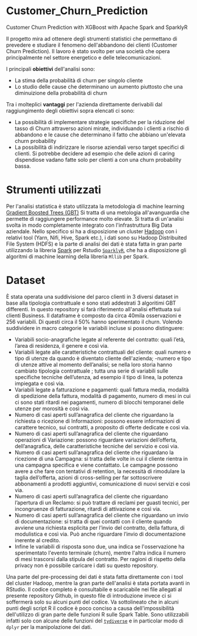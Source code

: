 # Customer_Churn_Prediction
Customer Churn Prediction with XGBoost with Apache Spark and SparklyR

Il progetto mira ad ottenere degli strumenti statistici che permettano di prevedere e studiare il fenomeno dell'abbandono dei clienti (Customer Churn Prediction). Il lavoro è stato svolto per una società che opera principalmente nel settore energetico e delle telecomunicazioni.

I principali **obiettivi** dell'analisi sono:

- La stima della probabilità di churn per singolo cliente
- Lo studio delle cause che determinano un aumento piuttosto che una diminuizione della probabilità di churn

Tra i molteplici **vantaggi** per l'azienda direttamente derivabili dal raggiungimento degli obiettivi sopra elencati ci sono:

- La possibilità di implementare strategie specifiche per la riduzione del tasso di Churn attraverso azioni mirate, individuando i clienti a rischio di abbandono e le cause che determinano il fatto che abbiano un'elevata churn probability
- La possibilità di indirizzare le risorse aziendali verso target specifici di clienti. Si potrebbe decidere ad esempio che delle azioni di caring dispendiose vadano fatte solo per clienti a con una churn probability bassa.

# Strumenti utilizzati

Per l'analisi statistica è stato utilizzata la metodologia di machine learning [Gradient Boosted Trees (GBT)](https://machinelearningmastery.com/gentle-introduction-gradient-boosting-algorithm-machine-learning/)
Si tratta di una metologia all'avanguardia che permette di raggiungere performance molto elevate.
Si tratta di un'analisi svolta in modo completamente integrato con l'infrastruttura Big Data aziendale. Nello specifico si ha a disposizione un cluster [Hadoop](https://hadoop.apache.org/) con i relativi tool (Yarn, Nifi, Hive, Spark etc.), i dati sono su Hadoop Distribuited File System (HDFS) e la parte di analisi dei dati è stata fatta in gran parte utilizzando la libreria [Spark](https://spark.apache.org/) per Rstudio [```SparklyR```](https://spark.rstudio.com/), che ha a disposizione gli algoritmi di machine learning della libreria ```Mllib``` per Spark.

# Dataset

È stata operata una suddivisione del parco clienti in 3 diversi dataset in base alla tipologia contrattuale e sono stati addestrati 3 algoritimi GBT differenti. In questo repository si farà riferimento all'analisi effettuata sui clienti Business. Il dataframe è composto da circa 40mila osservazioni e 256 variabili. Di questi circa il 50% hanno sperimentato il churn. Volendo suddividere in macro categorie le variabili incluse si possono distinguere:

- Variabili socio-anagrafiche legate al referente del contratto: quali l’età, l’area di residenza, il genere e così via.
- Variabili legate alle caratteristiche contrattuali del cliente: quali numero e tipo di utenze da quando è diventato cliente dell'azienda;
-numero e tipo di utenze attive al momento dell’analisi; se nella loro storia hanno cambiato tipologia contrattuale ; tutta una serie di
variabili sulle specifiche tecniche dell’utenza, ad esempio il tipo di linea, la potenza impiegata e così via.
- Variabili legate a fatturazione e pagamenti: quali fattura media, modalità di spedizione della fattura, modalità di pagamento, numero  di mesi in cui ci sono stati ritardi nei pagamenti, numero di blocchi temporanei delle utenze per morosità e così via.
- Numero di casi aperti sull’anagrafica del cliente che riguardano la richiesta o ricezione di Informazioni: possono essere informazioni di carattere tecnico, sui contratti, a proposito di offerte dedicate e così via.
- Numero di casi aperti sull’anagrafica del cliente che riguardano operazioni di Variazione: possono riguardare variazioni dell’offerta, dell’anagrafica, delle caratteristiche tecniche del servizio e così via.
- Numero di casi aperti sull’anagrafica del cliente che riguardano la ricezione di una Campagna: si tratta delle volte in cui il cliente rientra in una campagna specifica e viene contattato. Le campagne possono avere a che fare con tentativi di retention, la necessità di rimodulare la taglia dell’offerta, azioni di cross-selling per far sottoscrivere abbonamenti a prodotti aggiuntivi, comunicazione di nuovi servizi e così via.
- Numero di casi aperti sull’anagrafica del cliente che riguardano l’apertura di un Reclamo: si può trattare di reclami per guasti tecnici, per incongruenze di fatturazione, ritardi di attivazione e così via.
- Numero di casi aperti sull’anagrafica del cliente che riguardano un invio di documentazione: si tratta di quei contatti con il cliente quando avviene una richiesta esplicita per l’invio del contratto, della fattura, di modulistica e così via. Può anche riguardare l’invio di documentazione inerente al credito.
- Infine le variabili di risposta sono due, una indica se l'osservazione ha sperimentato l'evento terminale (churn), mentre l'altra indica il numero di mesi trascorsi dalla stipula del contratto.
Per ragioni di rispetto della privacy non è possibile caricare i dati su questo repository.

Una parte del pre-processing dei dati è stata fatta direttamente con i tool del cluster Hadoop, mentre la gran parte dell'analisi è stata portata avanti in RStudio. Il codice completo è consultabile e scaricabile nei file allegati al presente repository Github, in questo file di introduzione invece ci si soffermerà solo su alcuni punti del codice. Va sottolineato che in alcuni punti degli script R il codice è poco conciso a causa dell'impossibilità dell'utilizzo di gran parte delle funzioni R sulle Spark Table. Sono utilizzabili infatti solo con alcune delle funzioni del [```tydiverse```](https://www.tidyverse.org/) e in particolar modo di ```dplyr``` per la manipolazione dei dati.





